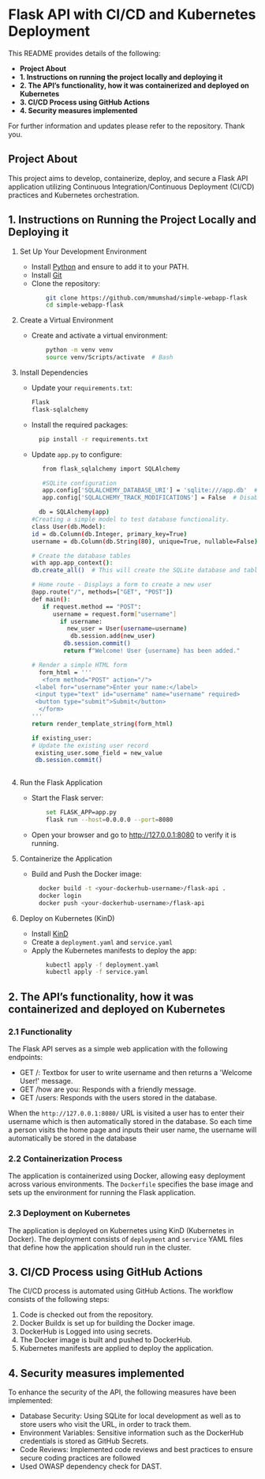 #  Flask API with CI/CD and Kubernetes Deployment

 This README provides details of the following:

- **Project About** 
- **1. Instructions on running the project locally and deploying it**
- **2. The API’s functionality, how it was containerized and deployed on Kubernetes**
- **3. CI/CD Process using GitHub Actions**
- **4. Security measures implemented**

For further information and updates please refer to the repository. Thank you.
  
## Project About 
This project aims to develop, containerize, deploy, and secure a Flask API application utilizing Continuous Integration/Continuous Deployment (CI/CD) practices and Kubernetes orchestration.

## 1. Instructions on Running the Project Locally and Deploying it
1.	Set Up Your Development Environment

  	- Install [Python](https://www.python.org/downloads/) and ensure to add it to your PATH.
  	- Install [Git](https://git-scm.com/downloads)
    - Clone the repository:
      ```bash
          git clone https://github.com/mmumshad/simple-webapp-flask
          cd simple-webapp-flask
      ```
2. Create a Virtual Environment
   - Create and activate a virtual environment:
      ```bash
          python -m venv venv
          source venv/Scripts/activate  # Bash
      ```
3. Install Dependencies
   - Update your `requirements.txt`:
      ```bash
      Flask
      flask-sqlalchemy
      ```
    - Install the required packages:
       ```bash
         pip install -r requirements.txt
       ```
    - Update `app.py` to configure:
       ```bash
          from flask_sqlalchemy import SQLAlchemy
       
          #SQLite configuration
          app.config['SQLALCHEMY_DATABASE_URI'] = 'sqlite:///app.db'  # Create an SQLite database named app.db
          app.config['SQLALCHEMY_TRACK_MODIFICATIONS'] = False  # Disable track modifications for performance

         db = SQLAlchemy(app)
       #Creating a simple model to test database functionality.
       class User(db.Model):
       id = db.Column(db.Integer, primary_key=True)
       username = db.Column(db.String(80), unique=True, nullable=False)

       # Create the database tables
       with app.app_context():
       db.create_all()  # This will create the SQLite database and tables

      # Home route - Displays a form to create a new user
      @app.route("/", methods=["GET", "POST"])
      def main():
          if request.method == "POST":
             username = request.form["username"]
               if username:
                 new_user = User(username=username)
                  db.session.add(new_user)
                db.session.commit()
                return f"Welcome! User {username} has been added."
    
       # Render a simple HTML form
         form_html = '''
          <form method="POST" action="/">
        <label for="username">Enter your name:</label>
        <input type="text" id="username" name="username" required>
        <button type="submit">Submit</button>
         </form>
      '''
       return render_template_string(form_html)

      if existing_user:
       # Update the existing user record
        existing_user.some_field = new_value
        db.session.commit()
  
       ```
4.	Run the Flask Application
    - Start the Flask server:
      ```bash
          set FLASK_APP=app.py
          flask run --host=0.0.0.0 --port=8080
      ```
    - Open your browser and go to http://127.0.0.1:8080 to verify it is running.
5. Containerize the Application
    - Build and Push the Docker image:
      ```bash
        docker build -t <your-dockerhub-username>/flask-api .
        docker login
        docker push <your-dockerhub-username>/flask-api
      ```
6.	Deploy on Kubernetes (KinD)
    - Install [KinD](https://kind.sigs.k8s.io/)
    - Create a `deployment.yaml` and `service.yaml`
    - Apply the Kubernetes manifests to deploy the app:
      ```bash
          kubectl apply -f deployment.yaml
          kubectl apply -f service.yaml
      ```

## 2. The API’s functionality, how it was containerized and deployed on Kubernetes
 ### 2.1 Functionality
 The Flask API serves as a simple web application with the following endpoints:
 - GET /: Textbox for user to write username and then returns a 'Welcome User!' message.
 - GET /how are you: Responds with a friendly message.
 - GET /users: Responds with the users stored in the database.
   
When the `http://127.0.0.1:8080/` URL is visited a user has to enter their username which is then automatically stored in the database. So each time a person visits the home page and inputs their user name, the username will automatically be stored in the database

 ### 2.2 Containerization Process
  The application is containerized using Docker, allowing easy deployment across various environments. The `Dockerfile` specifies the base image and sets up the environment for running the Flask application.
 ### 2.3 Deployment on Kubernetes
 The application is deployed on Kubernetes using KinD (Kubernetes in Docker). The deployment consists of `deployment` and `service` YAML files that define how the application should run in the cluster.

 ## 3. CI/CD Process using GitHub Actions
 
 The CI/CD process is automated using GitHub Actions. The workflow consists of the following steps:
  1.	Code is checked out from the repository.
  2.	Docker Buildx is set up for building the Docker image.
  3.	DockerHub is Logged into using secrets.
  4.	The Docker image is built and pushed to DockerHub.
  5.	Kubernetes manifests are applied to deploy the application.

 ## 4. Security measures implemented
 
 To enhance the security of the API, the following measures have been implemented:

  - Database Security: Using SQLite for local development as well as to store users who visit the URL, in order to track them.
  - Environment Variables: Sensitive information such as the DockerHub credentials is stored as GitHub Secrets.
  - Code Reviews: Implemented code reviews and best practices to ensure secure coding practices are followed
  - Used OWASP dependency check for DAST.
